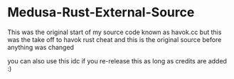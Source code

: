 # Medusa-Rust-External-Source
This was the original start of my source code known as havok.cc but this was the take off to havok rust cheat and this is the original source before anything was changed 


you can also use this idc if you re-release this as long as credits are added :)
